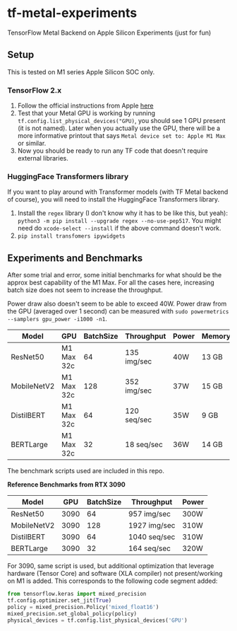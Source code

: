 # tf-metal-experiments

TensorFlow Metal Backend on Apple Silicon Experiments (just for fun)

## Setup

This is tested on M1 series Apple Silicon SOC only. 

### TensorFlow 2.x

1. Follow the official instructions from Apple [here](https://developer.apple.com/metal/tensorflow-plugin/)
2. Test that your Metal GPU is working by running `tf.config.list_physical_devices("GPU)`, you should see 1 GPU present (it is not named). Later when you actually use the GPU, there will be a more informative printout that says `Metal device set to: Apple M1 Max` or similar.
3. Now you should be ready to run any TF code that doesn't require external libraries.

### HuggingFace Transformers library

If you want to play around with Transformer models (with TF Metal backend of course), you will need to install the HuggingFace Transformers library.

1. Install the `regex` library (I don't know why it has to be like this, but yeah): `python3 -m pip install --upgrade regex --no-use-pep517`. You might need do `xcode-select --install` if the above command doesn't work.
2. `pip install transfomers ipywidgets`

## Experiments and Benchmarks

After some trial and error, some initial benchmarks for what should be the approx best capability of the M1 Max. For all the cases here, increasing batch size does not seem to increase the throughput.

Power draw also doesn't seem to be able to exceed 40W. Power draw from the GPU (averaged over 1 second) can be measured with `sudo powermetrics --samplers gpu_power -i1000 -n1`.

| Model       | GPU        | BatchSize | Throughput  | Power | Memory |
| ----------- | ---------- | --------- | ----------- | ----- | ------ |
| ResNet50    | M1 Max 32c | 64        | 135 img/sec | 40W   | 13 GB  |
| MobileNetV2 | M1 Max 32c | 128       | 352 img/sec | 37W   | 15 GB  |
| DistilBERT  | M1 Max 32c | 64        | 120 seq/sec | 35W   | 9 GB   |
| BERTLarge   | M1 Max 32c | 32        | 18 seq/sec  | 36W   | 14 GB  |

The benchmark scripts used are included in this repo.

**Reference Benchmarks from RTX 3090**

| Model       | GPU        | BatchSize | Throughput  | Power |
| ----------- | ---------- | --------- | ----------- | ----- |
| ResNet50    | 3090       | 64        | 957 img/sec | 300W  |
| MobileNetV2 | 3090       | 128       | 1927 img/sec| 310W  |
| DistilBERT  | 3090       | 64        | 1040 seq/sec| 310W  |
| BERTLarge   | 3090       | 32        | 164 seq/sec | 320W  |

For 3090, same script is used, but additional optimization that leverage hardware (Tensor Core) and software (XLA compiler) not present/working on M1 is added. This corresponds to the following code segment added:

```python
from tensorflow.keras import mixed_precision
tf.config.optimizer.set_jit(True)
policy = mixed_precision.Policy('mixed_float16')
mixed_precision.set_global_policy(policy)
physical_devices = tf.config.list_physical_devices('GPU')
```
